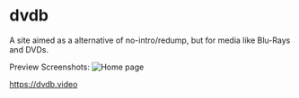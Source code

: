 # dvdb

A site aimed as a alternative of no-intro/redump, but for media like Blu-Rays and DVDs.

Preview Screenshots:
![Home page](https://imgur.com/Cl7uiU3)

https://dvdb.video
